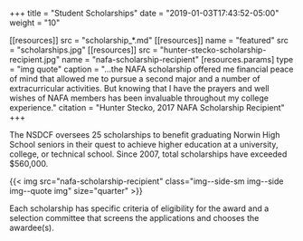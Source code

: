 +++
title   = "Student Scholarships"
date    = "2019-01-03T17:43:52-05:00"
weight  = "10"

[[resources]]
  src = "scholarship_*.md"
[[resources]]
  name = "featured"
  src  = "scholarships.jpg"
[[resources]]
  src = "hunter-stecko-scholarship-recipient.jpg"
  name = "nafa-scholarship-recipient"
  [resources.params]
    type = "img quote"
    caption = "...the NAFA scholarship offered me financial peace of mind that allowed me to pursue a second major and a number of extracurricular activities. But knowing that I have the prayers and well wishes of NAFA members has been invaluable throughout my college experience."
    citation = "Hunter Stecko, 2017 NAFA Scholarship Recipient"
+++

The NSDCF oversees 25 scholarships to benefit graduating Norwin High School seniors in their quest to achieve higher education at a university, college, or technical school. Since 2007, total scholarships have exceeded $560,000.<!--more-->

{{< img src="nafa-scholarship-recipient" class="img--side-sm img--side img--quote img" size="quarter" >}}

Each scholarship has specific criteria of eligibility for the award and a selection committee that screens the applications and chooses the awardee(s).
